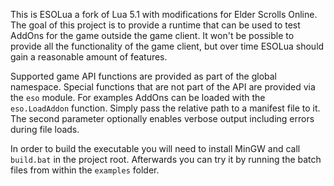 This is ESOLua a fork of Lua 5.1 with modifications for Elder Scrolls Online.
The goal of this project is to provide a runtime that can be used to test AddOns for the game outside the game client.
It won't be possible to provide all the functionality of the game client, but over time ESOLua should gain a reasonable amount of features.

Supported game API functions are provided as part of the global namespace.
Special functions that are not part of the API are provided via the `eso` module.
For examples AddOns can be loaded with the `eso.LoadAddon` function. Simply pass the relative path to a manifest file to it. The second parameter optionally enables verbose output including errors during file loads.

In order to build the executable you will need to install MinGW and call `build.bat` in the project root.
Afterwards you can try it by running the batch files from within the `examples` folder.